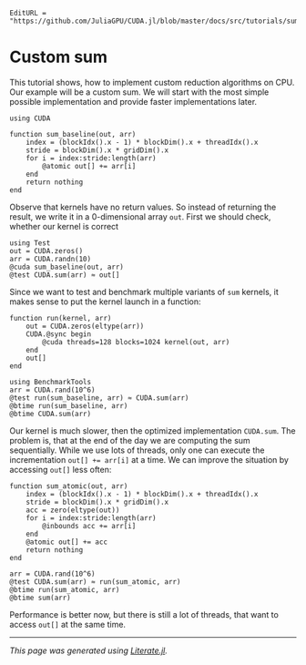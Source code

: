 ```@meta
EditURL = "https://github.com/JuliaGPU/CUDA.jl/blob/master/docs/src/tutorials/sum.jl"
```

# Custom sum

This tutorial shows, how to implement custom reduction algorithms on CPU. Our example
will be a custom sum. We will start with the most simple possible implementation and
provide faster implementations later.

```@example sum
using CUDA

function sum_baseline(out, arr)
    index = (blockIdx().x - 1) * blockDim().x + threadIdx().x
    stride = blockDim().x * gridDim().x
    for i = index:stride:length(arr)
        @atomic out[] += arr[i]
    end
    return nothing
end
```

Observe that kernels have no return values. So instead of returning the result,
we write it in a 0-dimensional array `out`.
First we should check, whether our kernel is correct

```@example sum
using Test
out = CUDA.zeros()
arr = CUDA.randn(10)
@cuda sum_baseline(out, arr)
@test CUDA.sum(arr) ≈ out[]
```

Since we want to test and benchmark multiple variants of `sum` kernels,
it makes sense to put the kernel launch in a function:

```@example sum
function run(kernel, arr)
    out = CUDA.zeros(eltype(arr))
    CUDA.@sync begin
        @cuda threads=128 blocks=1024 kernel(out, arr)
    end
    out[]
end

using BenchmarkTools
arr = CUDA.rand(10^6)
@test run(sum_baseline, arr) ≈ CUDA.sum(arr)
@btime run(sum_baseline, arr)
@btime CUDA.sum(arr)
```

Our kernel is much slower, then the optimized implementation `CUDA.sum`.
The problem is, that at the end of the day we are computing the sum sequentially.
While we use lots of threads, only one can execute the incrementation
`out[] += arr[i]`
at a time.
We can improve the situation by accessing `out[]` less often:

```@example sum
function sum_atomic(out, arr)
    index = (blockIdx().x - 1) * blockDim().x + threadIdx().x
    stride = blockDim().x * gridDim().x
    acc = zero(eltype(out))
    for i = index:stride:length(arr)
        @inbounds acc += arr[i]
    end
    @atomic out[] += acc
    return nothing
end

arr = CUDA.rand(10^6)
@test CUDA.sum(arr) ≈ run(sum_atomic, arr)
@btime run(sum_atomic, arr)
@btime sum(arr)
```

Performance is better now, but there is still a lot of threads, that want to access
`out[]` at the same time.

---

*This page was generated using [Literate.jl](https://github.com/fredrikekre/Literate.jl).*

